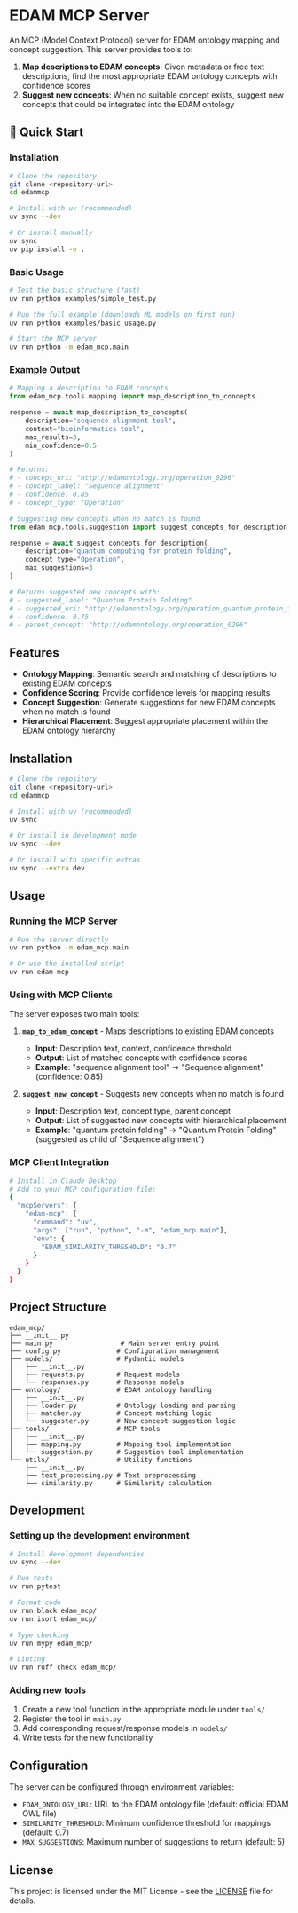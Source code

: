 # EDAM MCP Server

An MCP (Model Context Protocol) server for EDAM ontology mapping and concept suggestion. This server provides tools to:

1. **Map descriptions to EDAM concepts**: Given metadata or free text descriptions, find the most appropriate EDAM ontology concepts with confidence scores
2. **Suggest new concepts**: When no suitable concept exists, suggest new concepts that could be integrated into the EDAM ontology

## 🚀 Quick Start

### Installation

```bash
# Clone the repository
git clone <repository-url>
cd edammcp

# Install with uv (recommended)
uv sync --dev

# Or install manually
uv sync
uv pip install -e .
```

### Basic Usage

```bash
# Test the basic structure (fast)
uv run python examples/simple_test.py

# Run the full example (downloads ML models on first run)
uv run python examples/basic_usage.py

# Start the MCP server
uv run python -m edam_mcp.main
```

### Example Output

```python
# Mapping a description to EDAM concepts
from edam_mcp.tools.mapping import map_description_to_concepts

response = await map_description_to_concepts(
    description="sequence alignment tool",
    context="bioinformatics tool",
    max_results=3,
    min_confidence=0.5
)

# Returns:
# - concept_uri: "http://edamontology.org/operation_0296"
# - concept_label: "Sequence alignment"
# - confidence: 0.85
# - concept_type: "Operation"
```

```python
# Suggesting new concepts when no match is found
from edam_mcp.tools.suggestion import suggest_concepts_for_description

response = await suggest_concepts_for_description(
    description="quantum computing for protein folding",
    concept_type="Operation",
    max_suggestions=3
)

# Returns suggested new concepts with:
# - suggested_label: "Quantum Protein Folding"
# - suggested_uri: "http://edamontology.org/operation_quantum_protein_folding"
# - confidence: 0.75
# - parent_concept: "http://edamontology.org/operation_0296"
```

## Features

- **Ontology Mapping**: Semantic search and matching of descriptions to existing EDAM concepts
- **Confidence Scoring**: Provide confidence levels for mapping results
- **Concept Suggestion**: Generate suggestions for new EDAM concepts when no match is found
- **Hierarchical Placement**: Suggest appropriate placement within the EDAM ontology hierarchy

## Installation

```bash
# Clone the repository
git clone <repository-url>
cd edammcp

# Install with uv (recommended)
uv sync

# Or install in development mode
uv sync --dev

# Or install with specific extras
uv sync --extra dev
```

## Usage

### Running the MCP Server

```bash
# Run the server directly
uv run python -m edam_mcp.main

# Or use the installed script
uv run edam-mcp
```

### Using with MCP Clients

The server exposes two main tools:

1. **`map_to_edam_concept`** - Maps descriptions to existing EDAM concepts
   - **Input**: Description text, context, confidence threshold
   - **Output**: List of matched concepts with confidence scores
   - **Example**: "sequence alignment tool" → "Sequence alignment" (confidence: 0.85)

2. **`suggest_new_concept`** - Suggests new concepts when no match is found
   - **Input**: Description text, concept type, parent concept
   - **Output**: List of suggested new concepts with hierarchical placement
   - **Example**: "quantum protein folding" → "Quantum Protein Folding" (suggested as child of "Sequence alignment")

### MCP Client Integration

```bash
# Install in Claude Desktop
# Add to your MCP configuration file:
{
  "mcpServers": {
    "edam-mcp": {
      "command": "uv",
      "args": ["run", "python", "-m", "edam_mcp.main"],
      "env": {
        "EDAM_SIMILARITY_THRESHOLD": "0.7"
      }
    }
  }
}
```

## Project Structure

```
edam_mcp/
├── __init__.py
├── main.py                 # Main server entry point
├── config.py              # Configuration management
├── models/                # Pydantic models
│   ├── __init__.py
│   ├── requests.py        # Request models
│   └── responses.py       # Response models
├── ontology/              # EDAM ontology handling
│   ├── __init__.py
│   ├── loader.py          # Ontology loading and parsing
│   ├── matcher.py         # Concept matching logic
│   └── suggester.py       # New concept suggestion logic
├── tools/                 # MCP tools
│   ├── __init__.py
│   ├── mapping.py         # Mapping tool implementation
│   └── suggestion.py      # Suggestion tool implementation
└── utils/                 # Utility functions
    ├── __init__.py
    ├── text_processing.py # Text preprocessing
    └── similarity.py      # Similarity calculation
```

## Development

### Setting up the development environment

```bash
# Install development dependencies
uv sync --dev

# Run tests
uv run pytest

# Format code
uv run black edam_mcp/
uv run isort edam_mcp/

# Type checking
uv run mypy edam_mcp/

# Linting
uv run ruff check edam_mcp/
```

### Adding new tools

1. Create a new tool function in the appropriate module under `tools/`
2. Register the tool in `main.py`
3. Add corresponding request/response models in `models/`
4. Write tests for the new functionality

## Configuration

The server can be configured through environment variables:

- `EDAM_ONTOLOGY_URL`: URL to the EDAM ontology file (default: official EDAM OWL file)
- `SIMILARITY_THRESHOLD`: Minimum confidence threshold for mappings (default: 0.7)
- `MAX_SUGGESTIONS`: Maximum number of suggestions to return (default: 5)

## License

This project is licensed under the MIT License - see the [LICENSE](LICENSE) file for details.